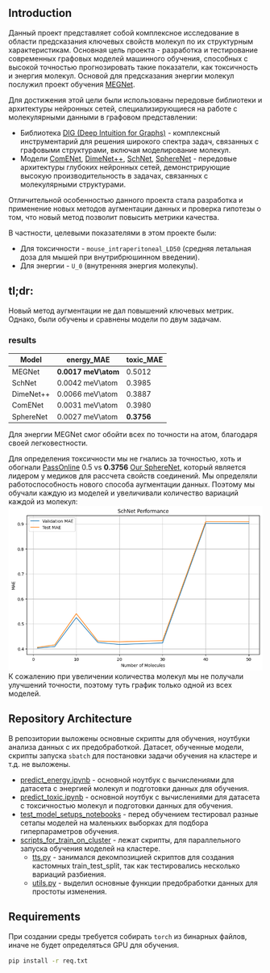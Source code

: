 ## Introduction

Данный проект представляет собой комплексное исследование в области предсказания ключевых свойств молекул по их структурным характеристикам. Основная цель проекта - разработка и тестирование современных графовых моделей машинного обучения, способных с высокой точностью прогнозировать такие показатели, как токсичность и энергия молекул. Основой для предсказания энергии молекул послужил проект обучения [MEGNet](https://github.com/Gruz2520/predict_energy_of_mols).

Для достижения этой цели были использованы передовые библиотеки и архитектуры нейронных сетей, специализирующиеся на работе с молекулярными данными в графовом представлении:

- Библиотека [DIG (Deep Intuition for Graphs)](https://github.com/divelab/DIG) - комплексный инструментарий для решения широкого спектра задач, связанных с графовыми структурами, включая моделирование молекул.
- Модели [ComENet](https://arxiv.org/abs/2206.08515), [DimeNet++](https://arxiv.org/abs/2011.14115), [SchNet](https://arxiv.org/abs/1706.08566), [SphereNet](https://openreview.net/forum?id=givsRXsOt9r) - передовые архитектуры глубоких нейронных сетей, демонстрирующие высокую производительность в задачах, связанных с молекулярными структурами.

Отличительной особенностью данного проекта стала разработка и применение новых методов аугментации данных и проверка гипотезы о том, что новый метод позволит повысить метрики качества.

В частности, целевыми показателями в этом проекте были:

- Для токсичности - `mouse_intraperitoneal_LD50` (средняя летальная доза для мышей при внутрибрюшинном введении).
- Для энергии - `U_0` (внутренняя энергия молекулы).

## tl;dr:
Новый метод аугментации не дал повышений ключевых метрик. Однако, были обучены и сравнены модели по двум задачам.
### results
|Model|energy_MAE|toxic_MAE|
|-----|---|---|
|MEGNet|**0.0017 meV\atom**|0.5012|
|SchNet|0.0042 meV\atom|0.3985|
|DimeNet++|0.0066 meV\atom|0.3887|
|ComENet|0.0031 meV\atom|0.3980|
|SphereNet|0.0027 meV\atom|**0.3756**|

Для энергии MEGNet смог обойти всех по точности на атом, благодаря своей легковестности. 

Для определения токсичности мы не гнались за точностью, хоть и обогнали [PassOnline](https://passonline.org/) 0.5 vs **0.3756** [Our SphereNet](scripts_for_train_on_cluster/sphere_100.py), который является лидером у медиков для рассчета свойств соединений. Мы определяли работоспособность нового способа аугментации данных. Поэтому мы обучали каждую из моделей и увеличивали количество вариаций каждой из молекул:
![alt text](imgs/results/output.png)
К сожалению при увеличении количества молекул мы не получали улучшений точности, поэтому туть график только одной из всех моделей.

## Repository Architecture
В репозитории выложены основные скрипты для обучения, ноутбуки анализа данных с их предобработкой. Датасет, обученные модели, скрипты запуска `sbatch` для постановки задачи обучения на кластере и т.д. не выложены.

- [predict_energy.ipynb](predict_energy.ipynb) - основной ноутбук с вычислениями для датасета с энергией молекул и подготовки данных для обучения.
- [predict_toxic.ipynb](predict_toxic.ipynb) - основной ноутбук с вычислениями для датасета с токсичностью молекул и подготовки данных для обучения.
- [test_model_setups_notebooks](test_model_setups_notebooks) - перед обучением тестировал разные сетапы моделей на маленьких выборках для подбора гиперпараметров обучения.
- [scripts_for_train_on_cluster](scripts_for_train_on_cluster) - лежат скрипты, для параллельного запуска обучения моделей на кластере.
  - [tts.py](scripts_for_train_on_cluster/tts.py) - занимался декомпозицией скриптов для создания кастомных train_test_split, так как тестировались несколько вариаций разбиения.
  - [utils.py](scripts_for_train_on_cluster/utils.py) - выделил основные функции предобработки данных для простоты изменения.

## Requirements
При создании среды требуется собирать `torch` из бинарных файлов, иначе не будет определяться GPU для обучения.

```bash
pip install -r req.txt
```